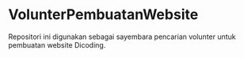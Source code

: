 # VolunterPembuatanWebsite
Repositori ini digunakan sebagai sayembara pencarian volunter untuk pembuatan website Dicoding.
